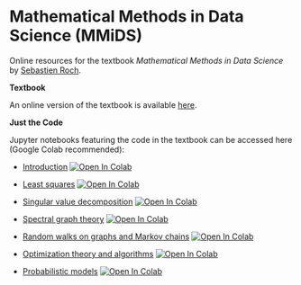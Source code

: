 # Mathematical Methods in Data Science (MMiDS)

Online resources for the textbook *Mathematical Methods in Data Science*  by [Sebastien Roch](https://people.math.wisc.edu/~roch/).

**Textbook**

An online version of the textbook is available [here](https://mmids-textbook.github.io/).

**Just the Code**

Jupyter notebooks featuring the code in the textbook can be accessed here (Google Colab recommended):

- [Introduction](https://github.com/MMiDS-textbook/MMiDS-textbook.github.io/blob/main/just_the_code/roch_mmids_chap_intro_notebook.ipynb)
[![Open In Colab](https://colab.research.google.com/assets/colab-badge.svg)](https://colab.research.google.com/github/MMiDS-textbook/MMiDS-textbook.github.io/blob/main/just_the_code/roch_mmids_chap_intro_notebook.ipynb)

- [Least squares](https://github.com/MMiDS-textbook/MMiDS-textbook.github.io/blob/main/just_the_code/roch_mmids_chap_ls_notebook.ipynb)
[![Open In Colab](https://colab.research.google.com/assets/colab-badge.svg)](https://colab.research.google.com/github/MMiDS-textbook/MMiDS-textbook.github.io/blob/main/just_the_code/roch_mmids_chap_ls_notebook.ipynb)

- [Singular value decomposition](https://github.com/MMiDS-textbook/MMiDS-textbook.github.io/blob/main/just_the_code/roch_mmids_chap_svd_notebook.ipynb)
[![Open In Colab](https://colab.research.google.com/assets/colab-badge.svg)](https://colab.research.google.com/github/MMiDS-textbook/MMiDS-textbook.github.io/blob/main/just_the_code/roch_mmids_chap_svd_notebook.ipynb)

- [Spectral graph theory](https://github.com/MMiDS-textbook/MMiDS-textbook.github.io/blob/main/just_the_code/roch_mmids_chap_specgraph_notebook.ipynb)
[![Open In Colab](https://colab.research.google.com/assets/colab-badge.svg)](https://colab.research.google.com/github/MMiDS-textbook/MMiDS-textbook.github.io/blob/main/just_the_code/roch_mmids_chap_specgraph_notebook.ipynb)

- [Random walks on graphs and Markov chains](https://github.com/MMiDS-textbook/MMiDS-textbook.github.io/blob/main/just_the_code/roch_mmids_chap_rwmc_notebook.ipynb)
[![Open In Colab](https://colab.research.google.com/assets/colab-badge.svg)](https://colab.research.google.com/github/MMiDS-textbook/MMiDS-textbook.github.io/blob/main/just_the_code/roch_mmids_chap_rwmc_notebook.ipynb)

- [Optimization theory and algorithms](https://github.com/MMiDS-textbook/MMiDS-textbook.github.io/blob/main/just_the_code/roch_mmids_chap_opt_notebook.ipynb)
[![Open In Colab](https://colab.research.google.com/assets/colab-badge.svg)](https://colab.research.google.com/github/MMiDS-textbook/MMiDS-textbook.github.io/blob/main/just_the_code/roch_mmids_chap_opt_notebook.ipynb)

- [Probabilistic models](https://github.com/MMiDS-textbook/MMiDS-textbook.github.io/blob/main/just_the_code/roch_mmids_chap_prob_notebook.ipynb)
[![Open In Colab](https://colab.research.google.com/assets/colab-badge.svg)](https://colab.research.google.com/github/MMiDS-textbook/MMiDS-textbook.github.io/blob/main/just_the_code/roch_mmids_chap_prob_notebook.ipynb)

